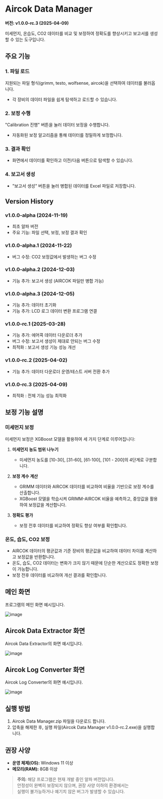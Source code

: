 # Aircok Data Manager
**버전: v1.0.0-rc.3 (2025-04-09)**

미세먼지, 온습도, CO2 데이터를 비교 및 보정하여 정확도를 향상시키고 보고서를 생성할 수 있는 도구입니다.

## 주요 기능
### 1. 파일 로드
지원되는 파일 형식(grimm, testo, wolfsense, aircok)을 선택하여 데이터를 불러옵니다.  
- 각 장비의 데이터 파일을 쉽게 탐색하고 로드할 수 있습니다.

### 2. 보정 수행
"Calibration 진행" 버튼을 눌러 데이터 보정을 수행합니다.  
- 자동화된 보정 알고리즘을 통해 데이터를 정밀하게 보정합니다.

### 3. 결과 확인
- 화면에서 데이터를 확인하고 이전/다음 버튼으로 탐색할 수 있습니다.

### 4. 보고서 생성
- "보고서 생성" 버튼을 눌러 병합된 데이터를 Excel 파일로 저장합니다.


## Version History
### v1.0.0-alpha (2024-11-19)
- 최초 알파 버전  
- 주요 기능: 파일 선택, 보정, 보정 결과 확인

### v1.0.0-alpha.1 (2024-11-22)
- 버그 수정: CO2 보정값에서 발생하는 버그 수정

### v1.0.0-alpha.2 (2024-12-03)
- 기능 추가: 보고서 생성 (AIRCOK 파일만 병합 가능)

### v1.0.0-alpha.3 (2024-12-05)
- 기능 추가: 데이터 초기화  
- 기능 추가: LCD 로그 데이터 변환 프로그램 연결

### v1.0.0-rc.1 (2025-03-28)
- 기능 추가: 에어콕 데이터 다운로더 추가
- 버그 수정: 보고서 생성이 제대로 안되는 버그 수정
- 최적화 : 보고서 생성 기능 성능 개선

### v1.0.0-rc.2 (2025-04-02)
- 기능 추가: 데이터 다운로더 운영/테스트 서버 전환 추가

### v1.0.0-rc.3 (2025-04-09)
- 최적화 : 전체 기능 성능 최적화

## 보정 기능 설명
### 미세먼지 보정
미세먼지 보정은 XGBoost 모델을 활용하여 세 가지 단계로 이루어집니다:

1. **미세먼지 농도 범위 나누기**
   - 미세먼지 농도를 [10-30], [31-60], [61-100], [101 - 200]의 4단계로 구분합니다.

2. **보정 계수 계산**
   - GRIMM 데이터와 AIRCOK 데이터를 비교하여 비율을 기반으로 보정 계수를 산출합니다.
   - XGBoost 모델을 학습시켜 GRIMM-AIRCOK 비율을 예측하고, 중앙값을 활용하여 보정값을 계산합니다.

3. **정확도 평가**
   - 보정 전후 데이터를 비교하여 정확도 향상 여부를 확인합니다.

### 온도, 습도, CO2 보정
- AIRCOK 데이터의 평균값과 기준 장비의 평균값을 비교하여 데이터 차이를 계산하고 보정값을 반환합니다.
- 온도, 습도, CO2 데이터는 변화가 크지 않기 때문에 단순한 계산으로도 정확한 보정이 가능합니다.
- 보정 전후 데이터를 비교하여 개선 결과를 확인합니다.

## 메인 화면
프로그램의 메인 화면 예시입니다.

![image](https://github.com/user-attachments/assets/1805ff97-5277-4b53-9010-b68bcf9ec1a3)

## Aircok Data Extractor 화면
Aircok Data Extractor의 화면 예시입니다.

![image](https://github.com/user-attachments/assets/36714173-c3a2-4de7-b434-d19fa88f81d3)


## Aircok Log Converter 화면
Aircok Log Converter의 화면 예시입니다.

![image](https://github.com/user-attachments/assets/f63024e3-56a7-4f59-95a1-d00e8f8db302)

## 실행 방법
1. Aircok Data Manager.zip 파일을 다운로드 합니다.
2. 압축을 해제한 후, 실행 파일(Aircok Data Manager v1.0.0-rc.2.exe)을 실행합니다.

## 권장 사양
- **운영 체제(OS):** Windows 11 이상
- **메모리(RAM):** 8GB 이상

> **주의:** 해당 프로그램은 현재 개발 중인 알파 버전입니다.  
> 안정성이 완벽히 보장되지 않으며, 권장 사양 이하의 환경에서는  
> 실행이 불가능하거나 예기치 않은 버그가 발생할 수 있습니다.
